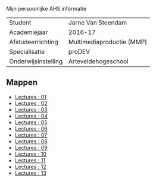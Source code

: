 Mijn persoonlijke AHS informatie

|                     |                    |
| ------------------- | ------------------ |
| Student             | Jarne Van Steendam |
| Academiejaar        | 2016-17            |
| Afstudeerrichting        | Multimediaproductie (MMP)           |
| Specialisatie        | proDEV            |
| Onderwijsinstelling        | Arteveldehogeschool          |

Mappen
------

- [Lectures : 01](/lectures/01/)
- [Lectures : 02](/lectures/02/)
- [Lectures : 03](/lectures/03/)
- [Lectures : 04](/lectures/04/)
- [Lectures : 05](/lectures/05/)
- [Lectures : 06](/lectures/06/)
- [Lectures : 07](/lectures/07/)
- [Lectures : 08](/lectures/08/)
- [Lectures : 09](/lectures/09/)
- [Lectures : 10](/lectures/10/)
- [Lectures : 11](/lectures/11/)
- [Lectures : 12](/lectures/12/)
- [Lectures : 13](/lectures/13/)
